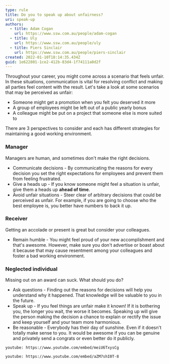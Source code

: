 ```yaml
---
type: rule
title: Do you to speak up about unfairness?
uri: speak-up
authors:
  - title: Adam Cogan
    url: https://www.ssw.com.au/people/adam-cogan
  - title: Uly
    url: https://www.ssw.com.au/people/uly
  - title: Piers Sinclair
    url: https://www.ssw.com.au/people/piers-sinclair
created: 2022-01-10T18:14:35.434Z
guid: 1e622801-1ce2-412b-83d4-1f74111a0d2f
---
```

Throughout your career, you might come across a scenario that feels unfair. In these situations, communication is vital for resolving conflict and making all parties feel content with the result. Let's take a look at some scenarios that may be perceived as unfair:

<!--endintro-->

* Someone might get a promotion when you felt you deserved it more
* A group of employees might be left out of a public yearly bonus
* A colleague might be put on a project that someone else is more suited to

There are 3 perspectives to consider and each has different strategies for maintaining a good working environment.

### Manager

Managers are human, and sometimes don't make the right decisions.

* Communicate decisions - By communicating the reasons for every decision you set the right expectations for employees and prevent them from feeling frustrated.
* Give a heads up - If you know someone might feel a situation is unfair, give them a heads up **ahead of time**.
* Avoid unfair situations - Steer clear of arbitrary decisions that could be perceived as unfair. For example, if you are going to choose who the best employee is, you better have numbers to back it up.

### Receiver

Getting an accolade or present is great but consider your colleagues.

* Remain humble - You might feel proud of your new accomplishment and that's awesome. However, make sure you don't advertise or boast about it because that may cause resentment among your colleagues and foster a bad working environment.

### Neglected individual

Missing out on an award can suck. What should you do? 

* Ask questions - Finding out the reasons for decisions will help you understand why it happened. That knowledge will be valuable to you in the future.
* Speak up - If you feel things are unfair make it known! If it is bothering you, the longer you wait, the worse it becomes. Speaking up will give the person making the decision a chance to explain or rectify the issue and keep yourself and your team more harmonious.
* Be reasonable - Everybody has their day of sunshine. Even if it doesn't totally make sense to you. It would be awesome if you can be genuine and privately send a congrats or even better do it publicly.

`youtube: https://www.youtube.com/embed/meiU6TxysCg`

`youtube: https://www.youtube.com/embed/aZM7shI0T-8`



